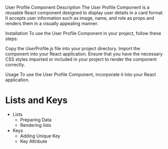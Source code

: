 User Profile Component
Description
The User Profile Component is a reusable React component designed to display user details in a card format. It accepts user information such as image, name, and role as props and renders them in a visually appealing manner.

Installation
To use the User Profile Component in your project, follow these steps:

Copy the UserProfile.js file into your project directory.
Import the component into your React application.
Ensure that you have the necessary CSS styles imported or included in your project to render the component correctly.

Usage
To use the User Profile Component, incorporate it into your React application.


# Lists and Keys

- Lists
  - Preparing Data
  - Rendering lists
- Keys
  - Adding Unique Key
  - Key Attribute

